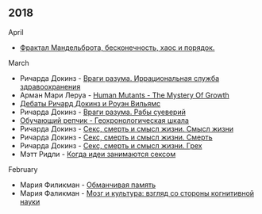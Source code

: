 ## 2018

April
* [Фрактал Мандельброта, бесконечность, хаос и порядок.](https://www.youtube.com/results?search_query=Фрактал+Мандельброта)

March
* Ричарда Докинз - [Враги разума. Иррациональная служба здравоохранения](https://www.youtube.com/results?search_query=Докинз+Иррациональная+служба+здравоохранения)
* Арман Мари Леруа - [Human Mutants - The Mystery Of Growth](https://rutracker.org/forum/tracker.php?nm=human%20mutants)
* [Дебаты Ричард Докинз и Роуэн Вильямс](https://www.youtube.com/results?search_query=Дебаты+Ричард+Докинз+и+Роуэн+Вильямс)
* Ричарда Докинз - [Враги разума. Рабы суеверий](https://www.youtube.com/results?search_query=Докинз+Рабы+суеверий)
* [Обучающий репчик - Геохронологическая шкала](https://www.youtube.com/results?search_query=Обучающий+репчик+Геохронологическая+шкала)
* Ричарда Докинз - [Секс, смерть и смысл жизни. Смысл жизни](https://youtu.be/oLNBNkLmQ2s)
* Ричарда Докинз - [Секс, смерть и смысл жизни. Смерть](https://youtu.be/pFDV-yEAb-8)
* Ричарда Докинз - [Секс, смерть и смысл жизни. Грех](https://youtu.be/tJjWtx6rQBQ)
* Мэтт Ридли - [Когда идеи занимаются сексом](https://youtu.be/qr-2HDOj9_4)

February
* Мария Филикман - [Обманчивая память](https://youtu.be/fvbI8jx8pNw)
* Мария Фаликман - [Мозг и культура: взгляд со стороны когнитивной науки](https://youtu.be/TT3ghOby9M0)
